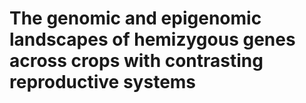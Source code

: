 # The genomic and epigenomic landscapes of hemizygous genes across crops with contrasting reproductive systems

